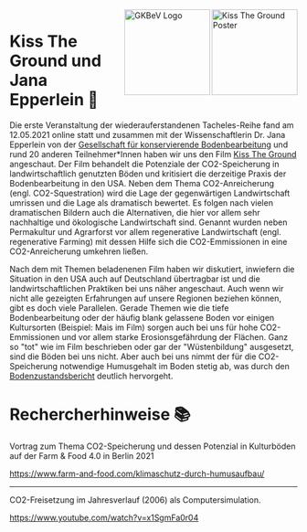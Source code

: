 <img src="https://user-images.githubusercontent.com/44900699/119657577-61962380-be2c-11eb-888a-3ad6d4406505.jpg" align="right" alt="Kiss The Ground Poster" width="150"/>
<img src="https://user-images.githubusercontent.com/44900699/119657265-f8aeab80-be2b-11eb-8352-56642447dd94.png" align= "right" alt="GKBeV Logo" width="150"/>


# Kiss The Ground und Jana Epperlein 🌳

Die erste Veranstaltung der wiederauferstandenen Tacheles-Reihe fand am 12.05.2021 online statt und zusammen mit der Wissenschaftlerin Dr. Jana Epperlein von der [Gesellschaft für konservierende Bodenbearbeitung](https://www.gkb-ev.de/) und rund 20 anderen Teilnehmer*Innen haben wir uns den Film [Kiss The Ground](https://kisstheground.com/) angeschaut. 
Der Film behandelt die Potenziale der CO2-Speicherung in landwirtschaftlich genutzten Böden und kritisiert die derzeitige Praxis der Bodenbearbeitung in den USA. Neben dem Thema CO2-Anreicherung (engl. CO2-Squestration) wird die Lage der gegenwärtigen Landwirtschaft umrissen und die Lage als dramatisch bewertet. Es folgen nach vielen dramatischen Bildern auch die Alternativen, die hier vor allem sehr nachhaltige und ökologische Landwirtschaft sind. Genannt wurden neben Permakultur und Agrarforst vor allem regenerative Landwirtschaft (engl. regenerative Farming) mit dessen Hilfe sich die CO2-Emmissionen in eine CO2-Anreicherung umkehren ließen. 

Nach dem mit Themen beladenenen Film haben wir diskutiert, inwiefern die Situation in den USA auch auf Deutschland übertragbar ist und die landwirtschaftlichen Praktiken bei uns näher angeschaut. Auch wenn wir nicht alle gezeigten Erfahrungen auf unsere Regionen beziehen können, gibt es doch viele Parallelen. Gerade Themen wie die tiefe Bodenbearbeitung oder der häufig blank gelassene Boden vor einigen Kultursorten (Beispiel: Mais im Film) sorgen auch bei uns für hohe CO2-Emmissionen und vor allem starke Erosionsgefährdung der Flächen. Ganz so "tot" wie im Film beschrieben oder gar der "Wüstenbildung" ausgesetzt, sind die Böden bei uns nicht. Aber auch bei uns nimmt der für die CO2-Speicherung notwendige Humusgehalt im Boden stetig ab, was durch den [Bodenzustandsbericht](https://github.com/chribre/Kino-Tacheles/blob/main/Kiss%20The%20Ground/Thuenen_Report_64%20Landwirtschaftlich%20genutzte%20B%C3%B6den%20in%20Deutschland%20Bodenzustandserhebung%20(2018).pdf) deutlich hervorgeht. 




# Rechercherhinweise 📚

Vortrag zum Thema CO2-Speicherung und dessen Potenzial in Kulturböden auf der Farm & Food 4.0 in Berlin 2021

https://www.farm-and-food.com/klimaschutz-durch-humusaufbau/

***

CO2-Freisetzung im Jahresverlauf (2006) als Computersimulation. 

https://www.youtube.com/watch?v=x1SgmFa0r04

